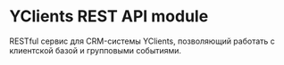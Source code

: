 # YClients REST API module
RESTful сервис для CRM-системы YClients, позволяющий работать с клиентской базой и групповыми событиями.
